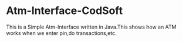 # Atm-Interface-CodSoft
This is a Simple Atm-Interface written in Java.This shows how an ATM works when we enter pin,do transactions,etc.
